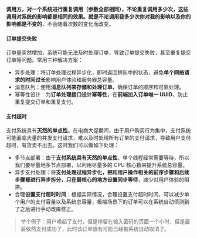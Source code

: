 

**调用方，对一个系统进行重复调用（参数全部相同），不论重复调用多少次，这些调用对系统的影响都是相同的效果。就是不论调用我多少次你对我的影响以及你的影响都是不变的**，不会随着次数的变化而改变。



#### 订单提交失败

订单量突然增加，系统可能无法及时处理订单，导致订单提交失败，甚至重复提交订单等问题。常用三种解决方案：

- 异步处理：将订单处理过程异步化，即时返回排队中的状态，避免**单个网络请求的时间过长**影响用户体验和服务器总容量。
- 消息队列：使用**消息队列来存储和处理订单**，确保订单的顺序和可靠处理。
- 幂等性设计：为**订单处理接口设计幂等性**，在**前端加入订单唯一 UUID**，防止重复提交订单和重复支付。



#### 支付超时

支付系统具有**天然的单点性**。在电商大促期间，由于用户购买行为集中，支付系统可能面临大量的并发支付请求，难以及时处理所有订单的支付请求，导致用户支付超时，有货卖不出去。这时我们可以做如下处理：

- 多节点部署：由于**支付系统具有天然的单点性**，单个线程经常需要等待，所以我们要尽量地多节点部署，以利用尽量多的 CPU 核心数来提升系统总容量。
- 异步支付处理：将**支付处理过程异步化，把和用户操作相关的前序步骤和后续步骤都进行异步拆分，只在最核心的地方设置同步等待**，减少对用户体验的阻滞。
- 合理**设置支付超时时间**：根据实际情况，合理设置支付超时时间，可以减少单个用户的支付容量以及系统总容量，极端场景下的订单可以在系统自动侦测到了之后进行手动改库修正。

> 举个例子：用户唤起了支付，但是停留在输入密码的页面一个小时，但是最后依然支付成功了，此时该订单很有可能已经被系统自动取消了。